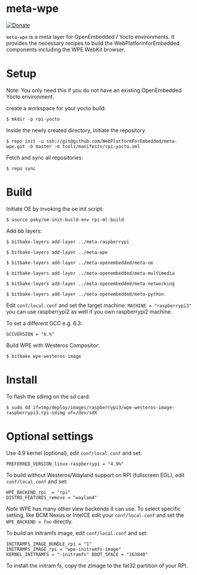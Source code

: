 
# **meta-wpe**

[![Donate](https://img.shields.io/badge/Donate-PayPal-green.svg)](https://www.paypal.com/cgi-bin/webscr?cmd=_s-xclick&hosted_button_id=55UJZHTXW8VTE)

`meta-wpe` is a meta layer for OpenEmbedded / Yocto environments. It provides the necessary recipes to build the WebPlatformforEmbedded components including the WPE WebKit browser.

# Setup
Note: You only need this if you do not have an existing OpenEmbedded Yocto environment.

create a workspace for your yocto build:

`$ mkdir -p rpi-yocto`

Inside the newly created directory, initiate the repository

`$ repo init -u ssh://git@github.com/WebPlatformForEmbedded/meta-wpe.git -b master -m tools/manifests/rpi-yocto.xml`

Fetch and sync all repositories:

`$ repo sync`

# Build
Initiate OE by invoking the oe init script:

`$ source poky/oe-init-build-env rpi-ml-build`

Add bb layers:

```
$ bitbake-layers add-layer ../meta-raspberrypi

$ bitbake-layers add-layer ../meta-wpe

$ bitbake-layers add-layer ../meta-openembedded/meta-oe

$ bitbake-layers add-layer ../meta-openembedded/meta-multimedia

$ bitbake-layers add-layer ../meta-openembedded/meta-networking

$ bitbake-layers add-layer ../meta-openembedded/meta-python
```


Edit `conf/local.conf` and set the target machine:
`MACHINE = "raspberrypi3"`
you can use raspberrypi2 as well if you own raspberrypi2 machine.

To set a different GCC e.g. 6.3:

`GCCVERSION = "6.%"`

Build WPE with Westeros Compositor:

`$ bitbake wpe-westeros-image`

# Install

To flash the sdimg on the sd card:

`$ sudo dd if=tmp/deploy/images/raspberrypi3/wpe-westeros-image-raspberrypi3.rpi-sdimg of=/dev/sdX`



# Optional settings

Use 4.9 kernel (optional), edit `conf/local.conf` and set:

`PREFERRED_VERSION_linux-raspberrypi = "4.9%"`

To build without Westeros/Wayland support on RPI (fullscreen EGL), edit `conf/local.conf` and set:
```
WPE_BACKEND_rpi  = "rpi"
DISTRO_FEATURES_remove = "wayland"
```

*Note* WPE has many other view backends it can use. To select specific setting, like BCM Nexus or IntelCE edit your `conf/local.conf` and set the `WPE_BACKEND = foo` directly.


To build an initramfs image, edit `conf/local.conf` and set:

```
INITRAMFS_IMAGE_BUNDLE_rpi = "1"
INITRAMFS_IMAGE_rpi = "wpe-initramfs-image"
KERNEL_INITRAMFS = "-initramfs" BOOT_SPACE = "163840"
```

To install the initram fs, copy the zImage to the fat32 partition of your RPI.
